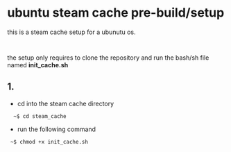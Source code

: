 # ubuntu steam cache pre-build/setup

this is a steam cache setup for a ubunutu os.

```
  
```
the setup only requires to clone the repository and run the bash/sh file named **init_cache.sh**

## 1.
  - cd into the steam cache directory
  ```
    ~$ cd steam_cache
  ```
  - run the following command 
  ```
   ~$ chmod +x init_cache.sh
  ```
